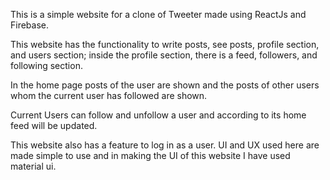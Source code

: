 This is a simple website for a clone of Tweeter made using ReactJs and Firebase.

This website has the functionality to write posts, see posts, profile section, and users section; inside the profile section, there is a feed, followers, and following section.

In the home page posts of the user are shown and the posts of other users whom the current user has followed are shown.

Current Users can follow and unfollow a user and according to its home feed will be updated.

This website also has a feature to log in as a user.
UI and UX used here are made simple to use and in making the UI of this website I have used material ui.
